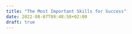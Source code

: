 ```yaml
---
title: "The Most Important Skills for Success"
date: 2022-08-07T09:48:58+02:00
draft: true
---
```


